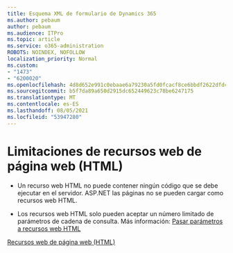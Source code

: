 ```yaml
---
title: Esquema XML de formulario de Dynamics 365
ms.author: pebaum
author: pebaum
ms.audience: ITPro
ms.topic: article
ms.service: o365-administration
ROBOTS: NOINDEX, NOFOLLOW
localization_priority: Normal
ms.custom:
- "1473"
- "6200020"
ms.openlocfilehash: 4d8d652e991c0ebaae6a79230a5fd0fcacf8ce6bbdf2622dfdcc448cc7e2353c
ms.sourcegitcommit: b5f7da89a650d2915dc652449623c78be6247175
ms.translationtype: MT
ms.contentlocale: es-ES
ms.lasthandoff: 08/05/2021
ms.locfileid: "53947280"
---
```

# <a name="webpage-html-web-resources-limitations"></a>Limitaciones de recursos web de página web (HTML)

* Un recurso web HTML no puede contener ningún código que se debe ejecutar en el servidor. ASP.NET las páginas no se pueden cargar como recursos web HTML.

* Los recursos web HTML solo pueden aceptar un número limitado de parámetros de cadena de consulta. Más información: [Pasar parámetros a recursos web HTML](https://docs.microsoft.com/dynamics365/customer-engagement/developer/webpage-html-web-resources#BKMK_PassingParametersToWebResources)

[Recursos web de página web (HTML)](https://docs.microsoft.com/dynamics365/customer-engagement/developer/webpage-html-web-resources)
